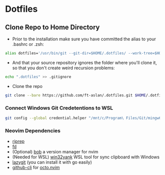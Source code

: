 # Dotfiles

## Clone Repo to Home Directory

- Prior to the installation make sure you have committed the alias to your .bashrc or .zsh:

```sh
alias dotfiles='/usr/bin/git --git-dir=$HOME/.dotfiles/ --work-tree=$HOME'
```

- And that your source repository ignores the folder where you'll clone it, so that you don't create weird recursion problems:

```sh
echo ".dotfiles" >> .gitignore
```

- Clone the repo

```sh
git clone --bare https://github.com/ft-aslan/.dotfiles.git $HOME/.dotfiles
```

### Connect Windows Git Credetentions to WSL

```sh
git config --global credential.helper "/mnt/c/Program\ Files/Git/mingw64/bin/git-credential-manager-core.exe"
```

### Neovim Dependencies

- [riprep](https://github.com/BurntSushi/ripgrep)
- [fd](https://github.com/sharkdp/fd)
- (Optional) [bob](https://github.com/MordechaiHadad/bob) a version manager for nvim
- (Needed for WSL) [win32yank](https://github.com/equalsraf/win32yank) WSL tool for sync clipboard with Windows
- [lazygit](https://github.com/jesseduffield/lazygit) (you can install it with go easily)
- [github-cli](https://github.com/cli/cli) for [octo.nvim](https://github.com/pwntester/octo.nvim)
